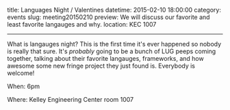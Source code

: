 title: Languages Night / Valentines 
datetime: 2015-02-10 18:00:00
category: events
slug: meeting20150210
preview: We will discuss our favorite and least favorite langauges and why.
location: KEC 1007

---

What is langauges night? This is the first time it's ever happened so nobody
is really that sure. It's *probably* going to be a bunch of LUG peeps coming
together, talking about their favorite langauges, frameworks, and how awesome
some new fringe project they just found is. Everybody is welcome!

When: 6pm

Where: Kelley Engineering Center room 1007
